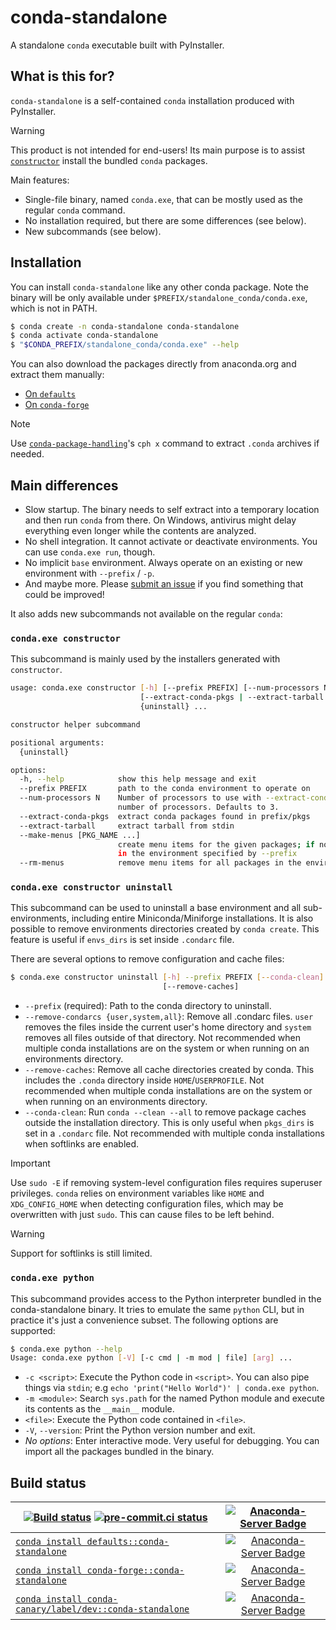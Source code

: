 # conda-standalone

A standalone `conda` executable built with PyInstaller.

## What is this for?

`conda-standalone` is a self-contained `conda` installation produced with PyInstaller.

> [!WARNING]
> This product is not intended for end-users! Its main purpose is to assist
> [`constructor`](https://github.com/conda/constructor) install the bundled `conda` packages.

Main features:

- Single-file binary, named `conda.exe`, that can be mostly used as the regular `conda` command.
- No installation required, but there are some differences (see below).
- New subcommands (see below).

## Installation

You can install `conda-standalone` like any other conda package.
Note the binary will be only available under `$PREFIX/standalone_conda/conda.exe`, which is not in PATH.

```bash
$ conda create -n conda-standalone conda-standalone
$ conda activate conda-standalone
$ "$CONDA_PREFIX/standalone_conda/conda.exe" --help
```

You can also download the packages directly from anaconda.org and extract them manually:

* [On `defaults`](https://anaconda.org/main/conda-standalone/files)
* [On `conda-forge`](https://anaconda.org/conda-forge/conda-standalone/files)

> [!NOTE]
> Use [`conda-package-handling`](https://github.com/conda/conda-package-handling)'s `cph x`
> command to extract `.conda` archives if needed.

## Main differences

- Slow startup. The binary needs to self extract into a temporary location and then run `conda` from there. On Windows, antivirus might delay everything even longer while the contents are analyzed.
- No shell integration. It cannot activate or deactivate environments. You can use `conda.exe run`, though.
- No implicit `base` environment. Always operate on an existing or new environment with `--prefix` / `-p`.
- And maybe more. Please [submit an issue][issue] if you find something that could be improved!

It also adds new subcommands not available on the regular `conda`:

### `conda.exe constructor`

This subcommand is mainly used by the installers generated with `constructor`.

```bash
usage: conda.exe constructor [-h] [--prefix PREFIX] [--num-processors N]
                             [--extract-conda-pkgs | --extract-tarball | --make-menus [PKG_NAME ...] | --rm-menus]
                             {uninstall} ...

constructor helper subcommand

positional arguments:
  {uninstall}

options:
  -h, --help            show this help message and exit
  --prefix PREFIX       path to the conda environment to operate on
  --num-processors N    Number of processors to use with --extract-conda-pkgs. Value must be int between 0 (auto) and the
                        number of processors. Defaults to 3.
  --extract-conda-pkgs  extract conda packages found in prefix/pkgs
  --extract-tarball     extract tarball from stdin
  --make-menus [PKG_NAME ...]
                        create menu items for the given packages; if none are given, create menu items for all packages
                        in the environment specified by --prefix
  --rm-menus            remove menu items for all packages in the environment specified by --prefix
```

### `conda.exe constructor uninstall`

This subcommand can be used to uninstall a base environment and all sub-environments, including
entire Miniconda/Miniforge installations.
It is also possible to remove environments directories created by `conda create`. This feature is
useful if `envs_dirs` is set inside `.condarc` file.

There are several options to remove configuration and cache files:

```bash
$ conda.exe constructor uninstall [-h] --prefix PREFIX [--conda-clean] [--remove-condarcs {user,system,all}]
                                  [--remove-caches]
```

- `--prefix` (required): Path to the conda directory to uninstall.
- `--remove-condarcs {user,system,all}`: Remove all .condarc files. `user` removes the files
                                         inside the current user's home directory and
                                         `system` removes all files outside of that directory.
                                         Not recommended when multiple conda installations are on
                                         the system or when running on an environments directory.
- `--remove-caches`: Remove all cache directories created by conda. This includes the `.conda`
                     directory inside `HOME`/`USERPROFILE`. Not recommended when multiple conda
                     installations are on the system or when running on an environments directory.
- `--conda-clean`:   Run `conda --clean --all` to remove package caches outside the installation
                     directory. This is only useful when `pkgs_dirs` is set in a `.condarc` file.
                     Not recommended with multiple conda installations when softlinks are enabled.

> [!IMPORTANT]
> Use `sudo -E` if removing system-level configuration files requires superuser privileges.
> `conda` relies on environment variables like `HOME` and `XDG_CONFIG_HOME` when detecting
> configuration files, which may be overwritten with just `sudo`.
> This can cause files to be left behind.

> [!WARNING]
> Support for softlinks is still limited.

### `conda.exe python`

This subcommand provides access to the Python interpreter bundled in the conda-standalone
binary. It tries to emulate the same `python` CLI, but in practice it's just a convenience
subset. The following options are supported:

```bash
$ conda.exe python --help
Usage: conda.exe python [-V] [-c cmd | -m mod | file] [arg] ...
```

- `-c <script>`: Execute the Python code in `<script>`. You can also pipe things via `stdin`;
  e.g `echo 'print("Hello World")' | conda.exe python`.
- `-m <module>`: Search `sys.path` for the named Python module and execute its contents as the `__main__` module.
- `<file>`: Execute the Python code contained in `<file>`.
- `-V`, `--version`: Print the Python version number and exit.
- _No options_: Enter interactive mode. Very useful for debugging.
  You can import all the packages bundled in the binary.

## Build status

| [![Build status](https://github.com/conda/conda-standalone/actions/workflows/tests.yml/badge.svg)](https://github.com/conda/conda-standalone/actions/workflows/tests.yml) [![pre-commit.ci status](https://results.pre-commit.ci/badge/github/conda/conda-standalone/main.svg)](https://results.pre-commit.ci/latest/github/conda/conda-standalone/main)  | [![Anaconda-Server Badge](https://anaconda.org/conda-canary/conda-standalone/badges/latest_release_date.svg)](https://anaconda.org/conda-canary/conda-standalone) |
| --- | :-: |
| [`conda install defaults::conda-standalone`](https://anaconda.org/anaconda/conda-standalone) | [![Anaconda-Server Badge](https://anaconda.org/anaconda/conda-standalone/badges/version.svg)](https://anaconda.org/anaconda/conda-standalone) |
| [`conda install conda-forge::conda-standalone`](https://anaconda.org/conda-forge/conda-standalone) | [![Anaconda-Server Badge](https://anaconda.org/conda-forge/conda-standalone/badges/version.svg)](https://anaconda.org/conda-forge/conda-standalone) |
| [`conda install conda-canary/label/dev::conda-standalone`](https://anaconda.org/conda-canary/conda-standalone) | [![Anaconda-Server Badge](https://anaconda.org/conda-canary/conda-standalone/badges/version.svg)](https://anaconda.org/conda-canary/constructor) |

[issue]: https://github.com/conda/conda-standalone/issues
